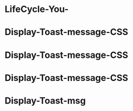 # LifeCycle-You-
# Display-Toast-message-CSS
# Display-Toast-message-CSS
# Display-Toast-message-CSS
# Display-Toast-msg

